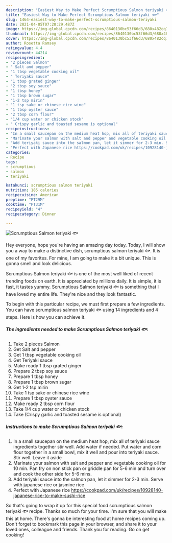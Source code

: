 ```yaml
---
description: "Easiest Way to Make Perfect Scrumptious Salmon teriyaki 🐟"
title: "Easiest Way to Make Perfect Scrumptious Salmon teriyaki 🐟"
slug: 1464-easiest-way-to-make-perfect-scrumptious-salmon-teriyaki
date: 2021-04-05T07:20:29.487Z
image: https://img-global.cpcdn.com/recipes/8640130bc53f66d3/680x482cq70/scrumptious-salmon-teriyaki-recipe-main-photo.jpg
thumbnail: https://img-global.cpcdn.com/recipes/8640130bc53f66d3/680x482cq70/scrumptious-salmon-teriyaki-recipe-main-photo.jpg
cover: https://img-global.cpcdn.com/recipes/8640130bc53f66d3/680x482cq70/scrumptious-salmon-teriyaki-recipe-main-photo.jpg
author: Rosetta Ramsey
ratingvalue: 4.4
reviewcount: 44214
recipeingredient:
- "2 pieces Salmon"
- " Salt and pepper"
- "1 tbsp vegetable cooking oil"
- " Teriyaki sauce"
- "1 tbsp grated ginger"
- "2 tbsp soy sauce"
- "1 tbsp honey"
- "1 tbsp brown sugar"
- "1-2 tsp mirin"
- "1 tsp sake or chinese rice wine"
- "1 tbsp oyster sauce"
- "2 tbsp corn flour"
- "1/4 cup water or chicken stock"
- " Crispy garlic and toasted sesame is optional"
recipeinstructions:
- "In a small saucepan on the medium heat hop, mix all of teriyaki sauce ingredients together stir well. Add water if needed. Put water and corn flour together in a small bowl, mix it well and pour into teriyaki sauce. Stir well. Leave it aside"
- "Marinate your salmon with salt and pepper and vegetable cooking oil for 10 min. Pan fry on non stick pan or griddle pan for 5-6 min and turn over and cook the other side for 5-6 mins."
- "Add teriyaki sauce into the salmon pan, let it simmer for 2-3 min. Serve with japanese rice or jasmine rice"
- "Perfect with Japanese rice https://cookpad.com/uk/recipes/10928140-japanese-rice-to-make-sushi-rice"
categories:
- Recipe
tags:
- scrumptious
- salmon
- teriyaki

katakunci: scrumptious salmon teriyaki 
nutrition: 185 calories
recipecuisine: American
preptime: "PT29M"
cooktime: "PT31M"
recipeyield: "4"
recipecategory: Dinner

---
```



![Scrumptious Salmon teriyaki 🐟](https://img-global.cpcdn.com/recipes/8640130bc53f66d3/680x482cq70/scrumptious-salmon-teriyaki-recipe-main-photo.jpg)

Hey everyone, hope you're having an amazing day today. Today, I will show you a way to make a distinctive dish, scrumptious salmon teriyaki 🐟. It is one of my favorites. For mine, I am going to make it a bit unique. This is gonna smell and look delicious.



Scrumptious Salmon teriyaki 🐟 is one of the most well liked of recent trending foods on earth. It is appreciated by millions daily. It is simple, it is fast, it tastes yummy. Scrumptious Salmon teriyaki 🐟 is something that I have loved my entire life. They're nice and they look fantastic.


To begin with this particular recipe, we must first prepare a few ingredients. You can have scrumptious salmon teriyaki 🐟 using 14 ingredients and 4 steps. Here is how you can achieve it.

<!--inarticleads1-->

##### The ingredients needed to make Scrumptious Salmon teriyaki 🐟:

1. Take 2 pieces Salmon
1. Get  Salt and pepper
1. Get 1 tbsp vegetable cooking oil
1. Get  Teriyaki sauce
1. Make ready 1 tbsp grated ginger
1. Prepare 2 tbsp soy sauce
1. Prepare 1 tbsp honey
1. Prepare 1 tbsp brown sugar
1. Get 1-2 tsp mirin
1. Take 1 tsp sake or chinese rice wine
1. Prepare 1 tbsp oyster sauce
1. Make ready 2 tbsp corn flour
1. Take 1/4 cup water or chicken stock
1. Take  (Crispy garlic and toasted sesame is optional)




<!--inarticleads2-->

##### Instructions to make Scrumptious Salmon teriyaki 🐟:

1. In a small saucepan on the medium heat hop, mix all of teriyaki sauce ingredients together stir well. Add water if needed. Put water and corn flour together in a small bowl, mix it well and pour into teriyaki sauce. Stir well. Leave it aside
1. Marinate your salmon with salt and pepper and vegetable cooking oil for 10 min. Pan fry on non stick pan or griddle pan for 5-6 min and turn over and cook the other side for 5-6 mins.
1. Add teriyaki sauce into the salmon pan, let it simmer for 2-3 min. Serve with japanese rice or jasmine rice
1. Perfect with Japanese rice https://cookpad.com/uk/recipes/10928140-japanese-rice-to-make-sushi-rice




So that's going to wrap it up for this special food scrumptious salmon teriyaki 🐟 recipe. Thanks so much for your time. I'm sure that you will make this at home. There's gonna be interesting food at home recipes coming up. Don't forget to bookmark this page in your browser, and share it to your loved ones, colleague and friends. Thank you for reading. Go on get cooking!

